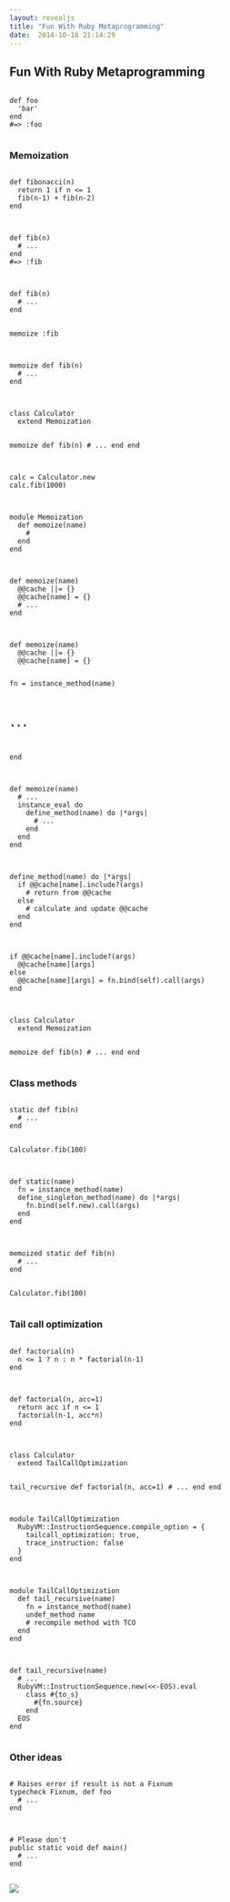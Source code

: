 ```yaml
---
layout: revealjs
title: "Fun With Ruby Metaprogramming"
date:  2014-10-18 21:14:29
---
```


<section>
  <h2>Fun With Ruby Metaprogramming</h2>
</section>

<section>
  <pre><code class='ruby'>
def foo
  'bar'
end
#=> :foo
  </code></pre>
</section>

<section>
  <h3>Memoization</h3>
</section>

<section>
  <pre><code class='ruby'>
def fibonacci(n)
  return 1 if n <= 1
  fib(n-1) + fib(n-2)
end
  </code></pre>
</section>

<section>
  <pre><code class='ruby'>
def fib(n)
  # ...
end
#=> :fib
  </code></pre>
</section>

<section>
  <pre><code class='ruby'>
def fib(n)
  # ...
end

memoize :fib
  </code></pre>
</section>

<section>
  <pre><code class='ruby'>
memoize def fib(n)
  # ...
end
  </code></pre>
</section>

<section>
  <pre><code class='ruby'>
class Calculator
  extend Memoization

  memoize def fib(n)
    # ...
  end
end
  </code></pre>
</section>

<section>
  <pre><code class='ruby'>
calc = Calculator.new
calc.fib(1000)
  </code></pre>
</section>

<section>
  <pre><code class='ruby'>
module Memoization
  def memoize(name)
    #
  end
end
  </code></pre>
</section>

<section>
  <pre><code class='ruby'>
def memoize(name)
  @@cache ||= {}
  @@cache[name] = {}
  # ...
end
  </code></pre>
</section>

<section>
  <pre><code class='ruby'>
def memoize(name)
  @@cache ||= {}
  @@cache[name] = {}

  fn = instance_method(name)
  # ...
end
  </code></pre>
</section>

<section>
  <pre><code class='ruby'>
def memoize(name)
  # ...
  instance_eval do
    define_method(name) do |*args|
      # ...
    end
  end
end
  </code></pre>
</section>

<section>
  <pre><code class='ruby'>
define_method(name) do |*args|
  if @@cache[name].include?(args)
    # return from @@cache
  else
    # calculate and update @@cache
  end
end
  </code></pre>
</section>

<section>
  <pre><code class='ruby'>
if @@cache[name].include?(args)
  @@cache[name][args]
else
  @@cache[name][args] = fn.bind(self).call(args)
end
  </code></pre>
</section>

<section>
  <pre><code class='ruby'>
class Calculator
  extend Memoization

  memoize def fib(n)
    # ...
  end
end
  </code></pre>
</section>

<section>
  <h3>Class methods</h3>
</section>

<section>
  <pre><code class='ruby'>
static def fib(n)
  # ...
end

Calculator.fib(100)
  </code></pre>
</section>

<section>
  <pre><code class='ruby'>
def static(name)
  fn = instance_method(name)
  define_singleton_method(name) do |*args|
    fn.bind(self.new).call(args)
  end
end
  </code></pre>
</section>

<section>
  <pre><code class='ruby'>
memoized static def fib(n)
  # ...
end

Calculator.fib(100)
  </code></pre>
</section>

<section>
  <h3>Tail call optimization</h3>
</section>

<section>
  <pre><code class='ruby'>
def factorial(n)
  n <= 1 ? n : n * factorial(n-1)
end
  </code></pre>
</section>

<section>
  <pre><code class='ruby'>
def factorial(n, acc=1)
  return acc if n <= 1
  factorial(n-1, acc*n)
end
  </code></pre>
</section>

<section>
  <pre><code class='ruby'>
class Calculator
  extend TailCallOptimization

  tail_recursive def factorial(n, acc=1)
    # ...
  end
end
  </code></pre>
</section>

<section>
  <pre><code class='ruby'>
module TailCallOptimization
  RubyVM::InstructionSequence.compile_option = {
    tailcall_optimization: true,
    trace_instruction: false
  }
end
  </code></pre>
</section>

<section>
  <pre><code class='ruby'>
module TailCallOptimization
  def tail_recursive(name)
    fn = instance_method(name)
    undef_method name
    # recompile method with TCO
  end
end
  </code></pre>
</section>

<section>
  <pre><code class='ruby'>
def tail_recursive(name)
  # ...
  RubyVM::InstructionSequence.new(<<-EOS).eval
    class #{to_s}
      #{fn.source}
    end
  EOS
end
  </code></pre>
</section>

<section>
  <h3>Other ideas</h3>
</section>

<section>
  <pre><code class='ruby'>
# Raises error if result is not a Fixnum
typecheck Fixnum, def foo
  # ...
end
  </code></pre>
</section>

<section>
  <pre><code class='ruby'>
# Please don't
public static void def main()
  # ...
end
  </code></pre>
</section>

<section> 
  <img src="https://dl.dropboxusercontent.com/u/13430809/assets/slides.nithinbekal.com/tmux-vim/slide-7.jpg" />
</section>




